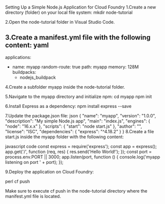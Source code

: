 Setting Up a Simple Node.js Application for Cloud Foundry
1.Create a new directory (folder) on your local file system:
mkdir node-tutorial

2.Open the node-tutorial folder in Visual Studio Code.

3.Create a manifest.yml file with the following content:
yaml
---
applications:
- name: myapp
  random-route: true
  path: myapp
  memory: 128M
  buildpacks:
  - nodejs_buildpack

4.Create a subfolder myapp inside the node-tutorial folder.

5.Navigate to the myapp directory and initialize npm:
cd myapp
npm init

6.Install Express as a dependency:
    npm install express --save

7.Update the package.json file:
json
{
  "name": "myapp",
  "version": "1.0.0",
  "description": "My simple Node.js app",
  "main": "index.js",
  "engines": {
    "node": "16.x.x"
  },
  "scripts": {
    "start": "node start.js"
  },
  "author": "",
  "license": "ISC",
  "dependencies": {
    "express": "^4.18.2"
  }
}
8.Create a file start.js inside the myapp folder with the following content:

javascript code
const express = require('express');
const app = express();
app.get('/', function (req, res) {
  res.send('Hello World!');
});
const port = process.env.PORT || 3000;
app.listen(port, function () {
  console.log('myapp listening on port ' + port);
});

9.Deploy the application on Cloud Foundry:

perl
cf push

Make sure to execute cf push in the node-tutorial directory where the manifest.yml file is located.


